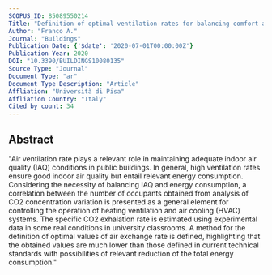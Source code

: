 ```yaml
---
SCOPUS_ID: 85089550214
Title: "Definition of optimal ventilation rates for balancing comfort and energy use in indoor spaces using CO<inf>2</inf> concentration data"
Author: "Franco A."
Journal: "Buildings"
Publication Date: {'$date': '2020-07-01T00:00:00Z'}
Publication Year: 2020
DOI: "10.3390/BUILDINGS10080135"
Source Type: "Journal"
Document Type: "ar"
Document Type Description: "Article"
Affliation: "Università di Pisa"
Affliation Country: "Italy"
Cited by count: 34
---
```


## Abstract
"Air ventilation rate plays a relevant role in maintaining adequate indoor air quality (IAQ) conditions in public buildings. In general, high ventilation rates ensure good indoor air quality but entail relevant energy consumption. Considering the necessity of balancing IAQ and energy consumption, a correlation between the number of occupants obtained from analysis of CO2 concentration variation is presented as a general element for controlling the operation of heating ventilation and air cooling (HVAC) systems. The specific CO2 exhalation rate is estimated using experimental data in some real conditions in university classrooms. A method for the definition of optimal values of air exchange rate is defined, highlighting that the obtained values are much lower than those defined in current technical standards with possibilities of relevant reduction of the total energy consumption."
